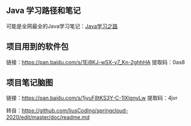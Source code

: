 ## Java 学习路径和笔记

可能是全网最全的Java学习笔记：[Java学习之路](https://www.yuque.com/lius/java)


## 项目用到的软件包 

链接：https://pan.baidu.com/s/1Ej8KJ-wSX-y7_Kn-2ghhHA 
提取码：0as8

## 项目笔记脑图

链接：https://pan.baidu.com/s/1jyuF8tKS3Y-C-1lXlgnyLw 
提取码：4jvr

转自：https://github.com/liusCoding/springcloud-2020/edit/master/doc/readme.md